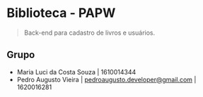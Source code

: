 # Biblioteca - PAPW
> Back-end para cadastro de livros e usuários.

## Grupo
- Maria Luci da Costa Souza | 1610014344
- Pedro Augusto Vieira | pedroaugusto.developer@gmail.com | 1620016281
